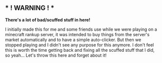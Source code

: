 ## * ! WARNING ! *
**There's a lot of bad/scuffed stuff in here!**

I initially made this for me and some friends use while we were playing on a minecraft rankup server, it was intended to buy things from the server's market automatically and to have a simple auto-clicker. But then we stopped playing and I didn't see any purpose for this anymore.
I don't feel this is worth the time getting back and fixing all the scuffed stuff that I did, so yeah... Let's throw this here and forget about it!
